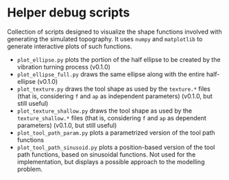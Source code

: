 # Helper debug scripts

Collection of scripts designed to visualize the shape functions involved with
generating the simulated topography. It uses `numpy` and `matplotlib` to
generate interactive plots of such functions.

- `plot_ellipse.py` plots the portion of the half ellipse to be created by the
  vibration turning process (v0.1.0)
- `plot_ellipse_full.py` draws the same ellipse along with the entire
  half-ellipse (v0.1.0)
- `plot_texture.py` draws the tool shape as used by the `texture.*` files (that
  is, considering `f` and `ap` as independent parameters) (v0.1.0, but still
  useful)
- `plot_texture_shallow.py` draws the tool shape as used by the
  `texture_shallow.*` files (that is, considering `f` and `ap` as dependent
parameters) (v0.1.0, but still useful)
- `plot_tool_path_param.py` plots a parametrized version of the tool path
  functions
- `plot_tool_path_sinusoid.py` plots a position-based version of the tool path 
  functions, based on sinusoidal functions. Not used for the implementation,
  but displays a possible approach to the modelling problem.
